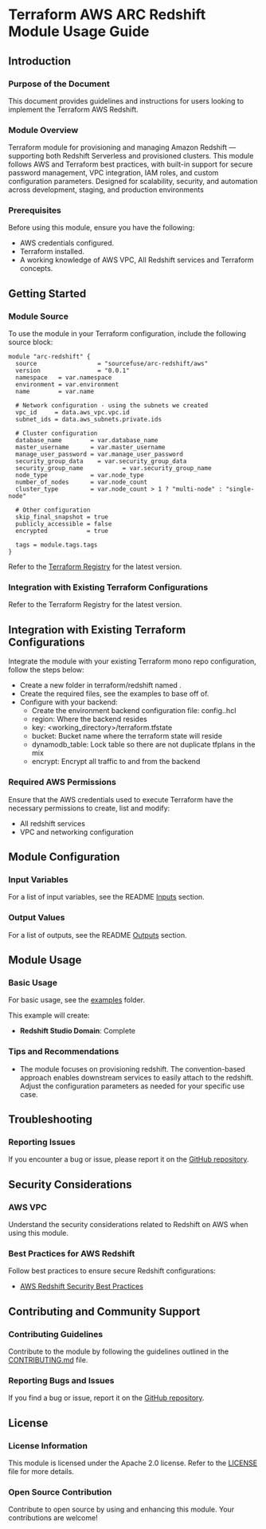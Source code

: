 # Terraform AWS ARC Redshift Module Usage Guide

## Introduction

### Purpose of the Document

This document provides guidelines and instructions for users looking to implement the Terraform AWS Redshift.

### Module Overview

 Terraform module for provisioning and managing Amazon Redshift — supporting both Redshift Serverless and provisioned clusters. This module follows AWS and Terraform best practices, with built-in support for secure password management, VPC integration, IAM roles, and custom configuration parameters. Designed for scalability, security, and automation across development, staging, and production environments

### Prerequisites

Before using this module, ensure you have the following:

- AWS credentials configured.
- Terraform installed.
- A working knowledge of AWS VPC, All Redshift services and Terraform concepts.

## Getting Started

### Module Source

To use the module in your Terraform configuration, include the following source block:

```hcl
module "arc-redshift" {
  source                 = "sourcefuse/arc-redshift/aws"
  version                = "0.0.1"
  namespace   = var.namespace
  environment = var.environment
  name        = var.name

  # Network configuration - using the subnets we created
  vpc_id     = data.aws_vpc.vpc.id
  subnet_ids = data.aws_subnets.private.ids

  # Cluster configuration
  database_name        = var.database_name
  master_username      = var.master_username
  manage_user_password = var.manage_user_password
  security_group_data    = var.security_group_data
  security_group_name           = var.security_group_name
  node_type            = var.node_type
  number_of_nodes      = var.node_count
  cluster_type         = var.node_count > 1 ? "multi-node" : "single-node"

  # Other configuration
  skip_final_snapshot = true
  publicly_accessible = false
  encrypted           = true

  tags = module.tags.tags
}
```

Refer to the [Terraform Registry](https://registry.terraform.io/modules/sourcefuse/arc-redshift/aws/latest) for the latest version.

### Integration with Existing Terraform Configurations

Refer to the Terraform Registry for the latest version.

## Integration with Existing Terraform Configurations
Integrate the module with your existing Terraform mono repo configuration, follow the steps below:

- Create a new folder in terraform/redshift named .
- Create the required files, see the examples to base off of.
- Configure with your backend:
   - Create the environment backend configuration file: config.<environment>.hcl
   - region: Where the backend resides
   - key: <working_directory>/terraform.tfstate
   - bucket: Bucket name where the terraform state will reside
   - dynamodb_table: Lock table so there are not duplicate tfplans in the mix
   - encrypt: Encrypt all traffic to and from the backend

### Required AWS Permissions

Ensure that the AWS credentials used to execute Terraform have the necessary permissions to create, list and modify:

- All redshift services 
- VPC and networking configuration

## Module Configuration

### Input Variables

For a list of input variables, see the README [Inputs](https://github.com/sourcefuse/terraform-aws-arc-redshift#inputs) section.

### Output Values

For a list of outputs, see the README [Outputs](https://github.com/sourcefuse/terraform-aws-arc-redshift?tab=readme-ov-file#outputs) section.

## Module Usage

### Basic Usage

For basic usage, see the [examples](https://github.com/sourcefuse/terraform-aws-arc-redshift/tree/main/examples) folder.

This example will create:

- **Redshift Studio Domain**: Complete 

### Tips and Recommendations

- The module focuses on provisioning redshift. The convention-based approach enables downstream services to easily attach to the redshift. Adjust the configuration parameters as needed for your specific use case.

## Troubleshooting

### Reporting Issues

If you encounter a bug or issue, please report it on the [GitHub repository](https://github.com/sourcefuse/terraform-aws-arc-redshift/issues).

## Security Considerations

### AWS VPC

Understand the security considerations related to Redshift on AWS when using this module.

### Best Practices for AWS Redshift

Follow best practices to ensure secure Redshift configurations:

- [AWS Redshift Security Best Practices](https://docs.aws.amazon.com/redshift/latest/dg/best-practices.html)

## Contributing and Community Support

### Contributing Guidelines

Contribute to the module by following the guidelines outlined in the [CONTRIBUTING.md](https://github.com/sourcefuse/terraform-aws-arc-redshift/blob/main/CONTRIBUTING.md) file.

### Reporting Bugs and Issues

If you find a bug or issue, report it on the [GitHub repository](https://github.com/sourcefuse/terraform-aws-arc-redshift/issues).

## License

### License Information

This module is licensed under the Apache 2.0 license. Refer to the [LICENSE](https://github.com/sourcefuse/terraform-aws-arc-redshift/blob/main/LICENSE) file for more details.

### Open Source Contribution

Contribute to open source by using and enhancing this module. Your contributions are welcome!
